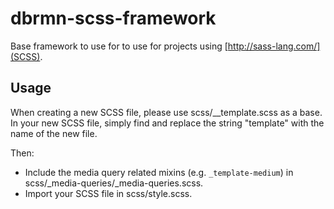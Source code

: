 # dbrmn-scss-framework

Base framework to use for to use for projects using
[http://sass-lang.com/](SCSS).

## Usage

When creating a new SCSS file, please use scss/\_\_template.scss as a base.
In your new SCSS file, simply find and replace the string "template" with the name of the new file.

Then:

- Include the media query related mixins (e.g. `_template-medium`) in
scss/\_media-queries/\_media-queries.scss.
- Import your SCSS file in scss/style.scss.

